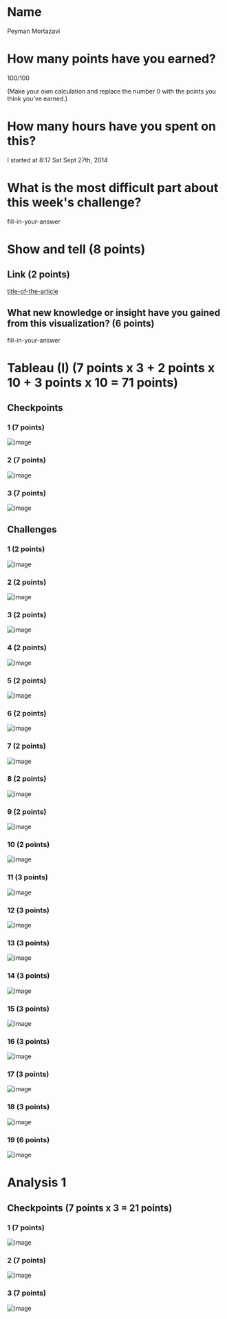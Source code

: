 # Name

Peyman Mortazavi

# How many points have you earned?

100/100

(Make your own calculation and replace the number 0 with the points you think you've earned.)

# How many hours have you spent on this?

I started at 8:17 Sat Sept 27th, 2014

# What is the most difficult part about this week's challenge?

fill-in-your-answer

# Show and tell (8 points)

## Link (2 points)

[title-of-the-article](http://link-to-an-interesting-visualization-involving-a-map)

## What new knowledge or insight have you gained from this visualization? (6 points)

fill-in-your-answer

# Tableau (I) (7 points x 3 + 2 points x 10 + 3 points x 10 = 71 points)

## Checkpoints

### 1 (7 points)

![image](https://dl.dropboxusercontent.com/u/44502811/big%20data%20screenshots/Week%205/a.chk1.png)

### 2 (7 points)

![image](https://dl.dropboxusercontent.com/u/44502811/big%20data%20screenshots/Week%205/a.chk2.png)

### 3 (7 points)

![image](https://dl.dropboxusercontent.com/u/44502811/big%20data%20screenshots/Week%205/a.chk3.png)

## Challenges

### 1 (2 points)

![image](https://dl.dropboxusercontent.com/u/44502811/big%20data%20screenshots/Week%205/a.chl1.png)

### 2 (2 points)

![image](https://dl.dropboxusercontent.com/u/44502811/big%20data%20screenshots/Week%205/a.chl2.png)

### 3 (2 points)

![image](https://dl.dropboxusercontent.com/u/44502811/big%20data%20screenshots/Week%205/a.chl3.png)

### 4 (2 points)

![image](https://dl.dropboxusercontent.com/u/44502811/big%20data%20screenshots/Week%205/a.chl4.png)

### 5 (2 points)

![image](https://dl.dropboxusercontent.com/u/44502811/big%20data%20screenshots/Week%205/a.chl5.png)

### 6 (2 points)

![image](https://dl.dropboxusercontent.com/u/44502811/big%20data%20screenshots/Week%205/a.chl6.png)

### 7 (2 points)

![image](https://dl.dropboxusercontent.com/u/44502811/big%20data%20screenshots/Week%205/a.chl7.png)

### 8 (2 points)

![image](https://dl.dropboxusercontent.com/u/44502811/big%20data%20screenshots/Week%205/a.chl8.png)

### 9 (2 points)

![image](https://dl.dropboxusercontent.com/u/44502811/big%20data%20screenshots/Week%205/a.chl9.png)

### 10 (2 points)

![image](https://dl.dropboxusercontent.com/u/44502811/big%20data%20screenshots/Week%205/a.chl10.png)

### 11 (3 points)

![image](https://dl.dropboxusercontent.com/u/44502811/big%20data%20screenshots/Week%205/a.chl11.png)

### 12 (3 points)

![image](https://dl.dropboxusercontent.com/u/44502811/big%20data%20screenshots/Week%205/a.chl12.png)

### 13 (3 points)

![image](https://dl.dropboxusercontent.com/u/44502811/big%20data%20screenshots/Week%205/a.chl13.png)

### 14 (3 points)

![image](https://dl.dropboxusercontent.com/u/44502811/big%20data%20screenshots/Week%205/a.chl14.png)

### 15 (3 points)

![image](https://dl.dropboxusercontent.com/u/44502811/big%20data%20screenshots/Week%205/a.chl15.png)

### 16 (3 points)

![image](https://dl.dropboxusercontent.com/u/44502811/big%20data%20screenshots/Week%205/a.chl16.png)

### 17 (3 points)

![image](https://dl.dropboxusercontent.com/u/44502811/big%20data%20screenshots/Week%205/a.chl17.png)

### 18 (3 points)

![image](https://dl.dropboxusercontent.com/u/44502811/big%20data%20screenshots/Week%205/a.chl18.png)

### 19 (6 points)

![image](https://dl.dropboxusercontent.com/u/44502811/big%20data%20screenshots/Week%205/a.chl19.png)



# Analysis 1

## Checkpoints (7 points x 3 = 21 points)

### 1 (7 points)

![image](https://dl.dropboxusercontent.com/u/44502811/big%20data%20screenshots/Week%205/b.chl1.png)

### 2 (7 points)

![image](https://dl.dropboxusercontent.com/u/44502811/big%20data%20screenshots/Week%205/b.chl2.png)

### 3 (7 points)

![image](https://dl.dropboxusercontent.com/u/44502811/big%20data%20screenshots/Week%205/b.chl3.png)
